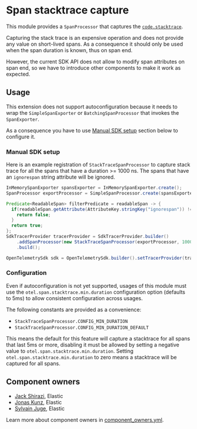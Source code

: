 
# Span stacktrace capture

This module provides a `SpanProcessor` that captures the [`code.stacktrace`](https://opentelemetry.io/docs/specs/semconv/attributes-registry/code/).

Capturing the stack trace is an expensive operation and does not provide any value on short-lived spans.
As a consequence it should only be used when the span duration is known, thus on span end.

However, the current SDK API does not allow to modify span attributes on span end, so we have to
introduce other components to make it work as expected.

## Usage

This extension does not support autoconfiguration because it needs to wrap the `SimpleSpanExporter`
or `BatchingSpanProcessor` that invokes the `SpanExporter`.

As a consequence you have to use [Manual SDK setup](#manual-sdk-setup)
section below to configure it.

### Manual SDK setup

Here is an example registration of `StackTraceSpanProcessor` to capture stack trace for all
the spans that have a duration >= 1000 ns. The spans that have an `ignorespan` string attribute
will be ignored.

```java
InMemorySpanExporter spansExporter = InMemorySpanExporter.create();
SpanProcessor exportProcessor = SimpleSpanProcessor.create(spansExporter);

Predicate<ReadableSpan> filterPredicate = readableSpan -> {
  if(readableSpan.getAttribute(AttributeKey.stringKey("ignorespan")) != null){
    return false;
  }
  return true;
};
SdkTracerProvider tracerProvider = SdkTracerProvider.builder()
    .addSpanProcessor(new StackTraceSpanProcessor(exportProcessor, 1000, filterPredicate))
    .build();

OpenTelemetrySdk sdk = OpenTelemetrySdk.builder().setTracerProvider(tracerProvider).build();
```

### Configuration

Even if autoconfiguration is not yet supported, usages of this module must use the
`otel.span.stacktrace.min.duration` configuration option (defaults to 5ms) to
allow consistent configuration across usages.

The following constants are provided as a convenience:

- `StackTraceSpanProcessor.CONFIG_MIN_DURATION`
- `StackTraceSpanProcessor.CONFIG_MIN_DURATION_DEFAULT`

This means the default for this feature will capture a stacktrace for all spans that last 5ms or more,
disabling it must be allowed by setting a negative value to `otel.span.stacktrace.min.duration`.
Setting `otel.span.stacktrace.min.duration` to zero means a stacktrace will be captured for all
spans.

## Component owners

- [Jack Shirazi](https://github.com/jackshirazi), Elastic
- [Jonas Kunz](https://github.com/jonaskunz), Elastic
- [Sylvain Juge](https://github.com/sylvainjuge), Elastic

Learn more about component owners in [component_owners.yml](../.github/component_owners.yml).
